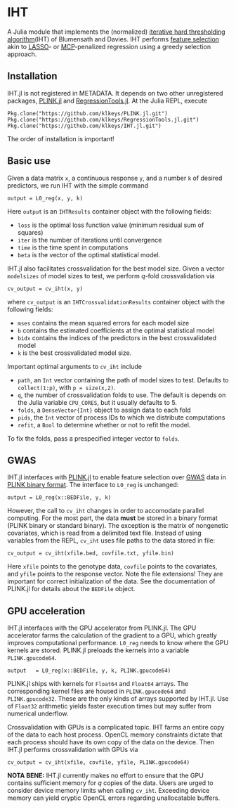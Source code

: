 # IHT

A Julia module that implements the (normalized) [iterative hard thresholding algorithm](http://eprints.soton.ac.uk/142499/1/BD_NIHT09.pdf)(IHT) of Blumensath and Davies.
IHT performs [feature selection](https://en.wikipedia.org/wiki/Feature_selection) akin to [LASSO](https://en.wikipedia.org/wiki/Lasso_(statistics))- or [MCP](http://arxiv.org/pdf/1002.4734.pdf)-penalized regression using a greedy selection approach.

## Installation

IHT.jl is not registered in METADATA.
It depends on two other unregistered packages, [PLINK.jl](https://github.com/klkeys/PLINK.jl) and [RegressionTools.jl](https://github.com/klkeys/RegressionTools.jl).
At the Julia REPL, execute

	Pkg.clone("https://github.com/klkeys/PLINK.jl.git")
	Pkg.clone("https://github.com/klkeys/RegressionTools.jl.git")
	Pkg.clone("https://github.com/klkeys/IHT.jl.git")

The order of installation is important!

## Basic use

Given a data matrix `x`, a continuous response `y`, and a number `k` of desired predictors, we run IHT with the simple command

    output = L0_reg(x, y, k)

Here `output` is an `IHTResults` container object with the following fields:

* `loss` is the optimal loss function value (minimum residual sum of squares)
* `iter` is the number of iterations until convergence
* `time` is the time spent in computations
* `beta` is the vector of the optimal statistical model.

IHT.jl also facilitates crossvalidation for the best model size. 
Given a vector `modelsizes` of model sizes to test,
we perform _q_-fold crossvalidation via

    cv_output = cv_iht(x, y)

where `cv_output` is an `IHTCrossvalidationResults` container object with the following fields:

* `mses` contains the mean squared errors for each model size
* `b` contains the estimated coefficients at the optimal statistical model
* `bidx` contains the indices of the predictors in the best crossvalidated model
* `k` is the best crossvalidated model size.

Important optimal arguments to `cv_iht` include 

* `path`, an `Int` vector containing the path of model sizes to test. Defaults to `collect(1:p)`, with `p = size(x,2)`. 
* `q`, the number of crossvalidation folds to use. The default is depends on the Julia variable `CPU_CORES`, but it usually defaults to 5. 
* `folds`, a `DenseVector{Int}` object to assign data to each fold
* `pids`, the `Int` vector of process IDs to which we distribute computations
* `refit`, a `Bool` to determine whether or not to refit the model. 

To fix the folds, pass a prespecified integer vector to `folds`.

## GWAS

IHT.jl interfaces with [PLINK.jl](https://github.com/klkeys/PLINK.jl) to enable feature selection over [GWAS](https://en.wikipedia.org/wiki/Genome-wide_association_study) data in [PLINK binary format](http://pngu.mgh.harvard.edu/~purcell/plink/data.shtml#bed).
The interface to `L0_reg` is unchanged:

    output = L0_reg(x::BEDFile, y, k)

However, the call to `cv_iht` changes in order to accomodate parallel computing.
For the most part, the data **must** be stored in a binary format (PLINK binary or standard binary). 
The exception is the matrix of nongenetic covariates, which is read from a delimited text file. 
Instead of using variables from the REPL, `cv_iht` uses file paths to the data stored in file:

    cv_output = cv_iht(xfile.bed, covfile.txt, yfile.bin)

Here `xfile` points to the genotype data, `covfile` points to the covariates, and `yfile` points to the response vector. Note the file extensions! They are important for correct initialization of the data. 
See the documentation of PLINK.jl for details about the `BEDFile` object.

## GPU acceleration

IHT.jl interfaces with the GPU accelerator from PLINK.jl.
The GPU accelerator farms the calculation of the gradient to a GPU,
which greatly improves computational performance.
`L0_reg` needs to know where the GPU kernels are stored.
PLINK.jl preloads the kernels into a variable `PLINK.gpucode64`.

    output   = L0_reg(x::BEDFile, y, k, PLINK.gpucode64)

PLINK.jl ships with kernels for `Float64` and `Float64` arrays.
The corresponding kernel files are housed in `PLINK.gpucode64` and `PLINK.gpucode32`.
These are the only kinds of arrays supported by IHT.jl.
Use of `Float32` arithmetic yields faster execution times but may suffer from numerical underflow.

Crossvalidation with GPUs is a complicated topic. 
IHT farms an entire copy of the data to each host process. 
OpenCL memory constraints dictate that each process should have its own copy of the data on the device. 
Then IHT.jl performs crossvalidation with GPUs via

    cv_output = cv_iht(xfile, covfile, yfile, PLINK.gpucode64)

**NOTA BENE:** IHT.jl currently makes no effort to ensure that the GPU contains sufficient memory for _q_ copies of the data.
Users are urged to consider device memory limits when calling `cv_iht`.
Exceeding device memory can yield cryptic OpenCL errors regarding unallocatable buffers.
